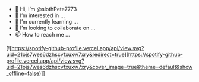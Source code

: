 - 👋 Hi, I’m @slothPete7773
- 👀 I’m interested in ...
- 🌱 I’m currently learning ...
- 💞️ I’m looking to collaborate on ...
- 📫 How to reach me ...

<!---
slothPete7773/slothPete7773 is a ✨ special ✨ repository because its `README.md` (this file) appears on your GitHub profile.
You can click the Preview link to take a look at your changes.
--->

[![https://spotify-github-profile.vercel.app/api/view.svg?uid=21ojs7wes6dzhscvfxuxw7xry&redirect=true][https://spotify-github-profile.vercel.app/api/view.svg?uid=21ojs7wes6dzhscvfxuxw7xry&cover_image=true&theme=default&show_offline=false)]]
